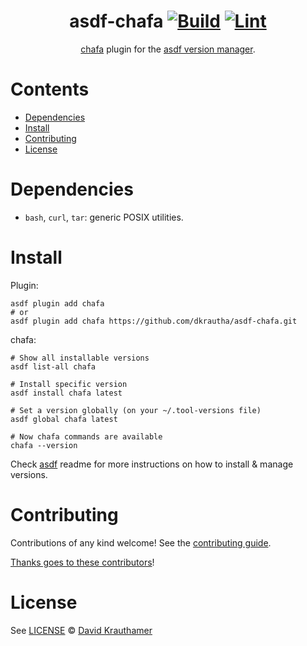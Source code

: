 <div align="center">

# asdf-chafa [![Build](https://github.com/dkrautha/asdf-chafa/actions/workflows/build.yml/badge.svg)](https://github.com/dkrautha/asdf-chafa/actions/workflows/build.yml) [![Lint](https://github.com/dkrautha/asdf-chafa/actions/workflows/lint.yml/badge.svg)](https://github.com/dkrautha/asdf-chafa/actions/workflows/lint.yml)

[chafa](https://hpjansson.org/chafa/) plugin for the [asdf version manager](https://asdf-vm.com).

</div>

# Contents

- [Dependencies](#dependencies)
- [Install](#install)
- [Contributing](#contributing)
- [License](#license)

# Dependencies

- `bash`, `curl`, `tar`: generic POSIX utilities.

# Install

Plugin:

```shell
asdf plugin add chafa
# or
asdf plugin add chafa https://github.com/dkrautha/asdf-chafa.git
```

chafa:

```shell
# Show all installable versions
asdf list-all chafa

# Install specific version
asdf install chafa latest

# Set a version globally (on your ~/.tool-versions file)
asdf global chafa latest

# Now chafa commands are available
chafa --version
```

Check [asdf](https://github.com/asdf-vm/asdf) readme for more instructions on how to
install & manage versions.

# Contributing

Contributions of any kind welcome! See the [contributing guide](contributing.md).

[Thanks goes to these contributors](https://github.com/dkrautha/asdf-chafa/graphs/contributors)!

# License

See [LICENSE](LICENSE) © [David Krauthamer](https://github.com/dkrautha/)
